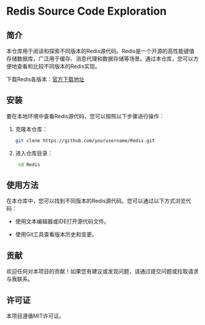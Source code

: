 # Redis Source Code Exploration

## 简介
本仓库用于阅读和探索不同版本的Redis源代码。Redis是一个开源的高性能键值存储数据库，广泛用于缓存、消息代理和数据存储等场景。通过本仓库，您可以方便地查看和比较不同版本的Redis实现。

下载Redis各版本：[官方下载地址](http://download.redis.io/releases/)

## 安装
要在本地环境中查看Redis源代码，您可以按照以下步骤进行操作：

1. 克隆本仓库：

   ```bash
   git clone https://github.com/yourusername/Redis.git
    ```

2. 进入仓库目录：

   ```bash
    cd Redis
   ```

## 使用方法

在本仓库中，您可以找到不同版本的Redis源代码。您可以通过以下方式浏览代码：

- 使用文本编辑器或IDE打开源代码文件。

- 使用Git工具查看版本历史和变更。

## 贡献

欢迎任何对本项目的贡献！如果您有建议或发现问题，请通过提交问题或拉取请求与我联系。

## 许可证

本项目遵循MIT许可证。